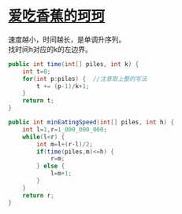 # [爱吃香蕉的珂珂](https://leetcode-cn.com/problems/koko-eating-bananas/)

速度越小，时间越长，是单调升序列。  
找时间h对应的k的左边界。

```java
public int time(int[] piles, int k) {
	int t=0;
	for(int p:piles) {	//注意取上整的写法
		t += (p-1)/k+1;
	}
	return t;
}

public int minEatingSpeed(int[] piles, int h) {
    int l=1,r=1_000_000_000;
    while(l<r) {
    	int m=l+(r-l)/2;
    	if(time(piles,m)<=h) {
    		r=m;
    	} else {
    		l=m+1;
    	}
    }
    return r;
}
```
